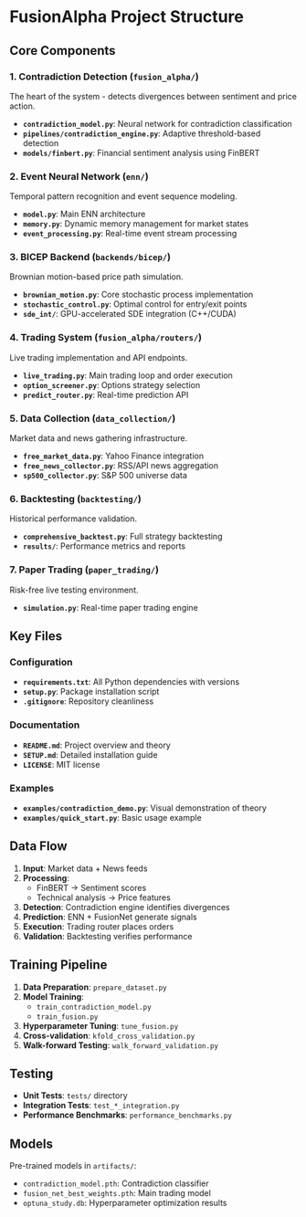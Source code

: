 # FusionAlpha Project Structure

## Core Components

### 1. Contradiction Detection (`fusion_alpha/`)
The heart of the system - detects divergences between sentiment and price action.

- **`contradiction_model.py`**: Neural network for contradiction classification
- **`pipelines/contradiction_engine.py`**: Adaptive threshold-based detection
- **`models/finbert.py`**: Financial sentiment analysis using FinBERT

### 2. Event Neural Network (`enn/`)
Temporal pattern recognition and event sequence modeling.

- **`model.py`**: Main ENN architecture
- **`memory.py`**: Dynamic memory management for market states
- **`event_processing.py`**: Real-time event stream processing

### 3. BICEP Backend (`backends/bicep/`)
Brownian motion-based price path simulation.

- **`brownian_motion.py`**: Core stochastic process implementation
- **`stochastic_control.py`**: Optimal control for entry/exit points
- **`sde_int/`**: GPU-accelerated SDE integration (C++/CUDA)

### 4. Trading System (`fusion_alpha/routers/`)
Live trading implementation and API endpoints.

- **`live_trading.py`**: Main trading loop and order execution
- **`option_screener.py`**: Options strategy selection
- **`predict_router.py`**: Real-time prediction API

### 5. Data Collection (`data_collection/`)
Market data and news gathering infrastructure.

- **`free_market_data.py`**: Yahoo Finance integration
- **`free_news_collector.py`**: RSS/API news aggregation
- **`sp500_collector.py`**: S&P 500 universe data

### 6. Backtesting (`backtesting/`)
Historical performance validation.

- **`comprehensive_backtest.py`**: Full strategy backtesting
- **`results/`**: Performance metrics and reports

### 7. Paper Trading (`paper_trading/`)
Risk-free live testing environment.

- **`simulation.py`**: Real-time paper trading engine

## Key Files

### Configuration
- **`requirements.txt`**: All Python dependencies with versions
- **`setup.py`**: Package installation script
- **`.gitignore`**: Repository cleanliness

### Documentation
- **`README.md`**: Project overview and theory
- **`SETUP.md`**: Detailed installation guide
- **`LICENSE`**: MIT license

### Examples
- **`examples/contradiction_demo.py`**: Visual demonstration of theory
- **`examples/quick_start.py`**: Basic usage example

## Data Flow

1. **Input**: Market data + News feeds
2. **Processing**: 
   - FinBERT → Sentiment scores
   - Technical analysis → Price features
3. **Detection**: Contradiction engine identifies divergences
4. **Prediction**: ENN + FusionNet generate signals
5. **Execution**: Trading router places orders
6. **Validation**: Backtesting verifies performance

## Training Pipeline

1. **Data Preparation**: `prepare_dataset.py`
2. **Model Training**: 
   - `train_contradiction_model.py`
   - `train_fusion.py`
3. **Hyperparameter Tuning**: `tune_fusion.py`
4. **Cross-validation**: `kfold_cross_validation.py`
5. **Walk-forward Testing**: `walk_forward_validation.py`

## Testing

- **Unit Tests**: `tests/` directory
- **Integration Tests**: `test_*_integration.py`
- **Performance Benchmarks**: `performance_benchmarks.py`

## Models

Pre-trained models in `artifacts/`:
- `contradiction_model.pth`: Contradiction classifier
- `fusion_net_best_weights.pth`: Main trading model
- `optuna_study.db`: Hyperparameter optimization results